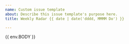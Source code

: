 ```yaml
---
name: Custom issue template
about: Describe this issue template's purpose here.
title: Weekly Radar {{ date | date('dddd, MMMM Do') }}

---
```


{{ env.BODY }}
